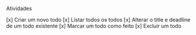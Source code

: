 Atividades

[x] Criar um novo todo
[x] Listar todos os todos
[x] Alterar o title e deadline de um todo existente
[x] Marcar um todo como feito
[x] Excluir um todo

